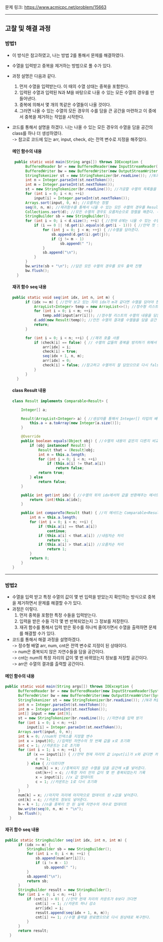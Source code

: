 문제 링크: https://www.acmicpc.net/problem/15663
- - -
## 고찰 및 해결 과정
### 방법1
- 이 방식은 참고하였고, 나는 방법 2를 통해서 문제를 해결하였다.  
- 수열을 입력받고 중복을 제거하는 방법으로 풀 수가 있다.  
- 과정 설명은 다음과 같다.  
  1. 먼저 수열을 입력받는다. 이 때의 수열 상태는 중복을 포함한다.  
  2. 입력된 수열과 입력된 N과 M을 바탕으로 나올 수 있는 모든 수열의 경우를 만들어낸다.  
  3. 중복에 의해서 몇 개의 똑같은 수열들이 나올 것이다.  
  4. 그러면 나올 수 있는 수열의 모든 경우의 수를 담을 큰 공간을 마련하고 이 중에서 중복을 제거하는 작업을 시작한다.  
- 코드를 통해서 설명을 하겠다. 나는 나올 수 있는 모든 경우의 수열을 담을 공간의 class를 하나 더 생성하였다.  
  -> 참고로 코드에 있는 arr, input, check, d는 전역 변수로 지정을 해주었다.  
  #### 메인 함수의 내용
  ```JAVA
   public static void main(String args[]) throws IOException {
        BufferedReader br = new BufferedReader(new InputStreamReader(System.in));
        BufferedWriter bw = new BufferedWriter(new OutputStreamWriter(System.out));
        StringTokenizer st = new StringTokenizer(br.readLine()); //N과 M을 입력 받는다. 
        int n = Integer.parseInt(st.nextToken());
        int m = Integer.parseInt(st.nextToken());
        st = new StringTokenizer(br.readLine()); //가공할 수열의 목록들을 입력한다. 
        for (int i = 0; i < n; ++i)
            input[i] = Integer.parseInt(st.nextToken());
        Arrays.sort(input, 0, n); //오름차순 정렬
        seq(0, n, m); //재귀함수를 통해서 나올 수 있는 모든 수열의 경우를 Result형 인스턴스에 담는다. 
        Collections.sort(d); //모든 수열의 경우도 오름차순으로 정렬을 해준다. -> 이 때 주의할 점은 정렬의 기준이 내림차순인지, 오름차순인지는 Result의 compareTo가 결정을 한다. 
        StringBuilder sb = new StringBuilder();
        for (int i = 0; i < d.size(); ++i) { //현재 d에는 나올 수 있는 수열의 경우들이 들어 있을 것이다.
            if (i == 0 || !d.get(i).equals(d.get(i - 1))) { //만약 첫 인덱스이거나 현재 보고 있는 자리의 수열이 앞 수열과 다르다면
                for (int j = 0; j < m; ++j) { //수열을 담아준다. 
                    sb.append(d.get(i).get(j));
                    if (j != m - 1)
                        sb.append(" ");
                }
                sb.append("\n");
            }
        }
        bw.write(sb + "\n"); //담은 모든 수열의 경우를 모두 출력 진행
        bw.flush();
    }
  ```

  #### 재귀 함수 seq 내용
  ```JAVA
  public static void seq(int idx, int n, int m) {
        if (idx >= m) { //만약 보고 있는 자리 idx가 m과 같다면 수열을 담아야 한다.  
            ArrayList<Integer> temp = new ArrayList<>(); //정수형 리스트를 하나 만들어준다. 
            for (int i = 0; i < m; ++i)
                temp.add(input[arr[i]]); //정수형 리스트의 수열의 내용을 담는다. 
            d.add(new Result(temp)); //만든 수열의 결과를 수열들을 담을 공간 d에 담아준다. 
            return;
        }

        for (int i = 0; i < n; ++i) { //재귀 호출 사용
            if (check[i] == false) { // 수열의 값들의 중복을 방지하기 위해서 check를 사용 check[i]가 false이면 num[arr[idx]]를 아직 살펴보지 않았다.  
                arr[idx] = i;
                check[i] = true;
                seq(idx + 1, n, m);
                arr[idx] = 0;
                check[i] = false; //참고하고 수열까지 잘 담았으므로 다시 false 처리를 해준다.  
            }
        }
    }
  ```

  #### class Result 내용
    ```JAVA
    class Result implements Comparable<Result> {

        Integer[] a;

        Result(ArrayList<Integer> a) { //생성자를 통해서 Integer[] 타입의 배열 a를 만들어준다. 
            this.a = a.toArray(new Integer[a.size()]);
        }

        @Override
        public boolean equals(Object obj) { //수열의 내용이 같은지 다른지 비교하는 함수
            if (obj instanceof Result) {
                Result that = (Result)obj;
                int n = this.a.length;
                for (int i = 0; i < n; ++i)
                    if (this.a[i] != that.a[i])
                        return false;
                return true;
            } else
                return false;
        }

        public int get(int idx) { //수열의 위치 idx에서의 값을 반환해주는 메서드
            return (int)this.a[idx];
        }

        public int compareTo(Result that) { //이 메서드는 Comparable<Result>에 의해서 반드시 있어야 하는 메서드이다. 이것은 수열의 내용들을 기준으로 수열을 오름차순으로 정렬할지 내림차순으로 정렬할지 결정한다.
            int n = this.a.length;
            for (int i = 0; i < n; ++i) {
                if (this.a[i] == that.a[i])
                    continue;
                if (this.a[i] < that.a[i]) //내림차순 처리
                    return -1;
                if (this.a[i] > that.a[i]) //오름차순 처리
                    return 1;
            }
            return 0;
        }
    }
    ```
- - -
### 방법2
- 수열을 입력 받고 특정 수열의 값이 몇 번 입력을 받았는지 확인하는 방식으로 중복을 제거하면서 문제를 해결할 수가 있다.  
- 과정은 이렇다.  
  1. 먼저 중복을 포함한 특정 수들을 입력받는다.  
  2. 입력을 받은 수들 각각 몇 번 반복되었는지 그 정보를 저장한다.  
  3. 재귀 함수를 통해서 입력 받은 횟수를 하나씩 줄여가면서 수열을 출력하면 문제를 해결할 수가 있다.  
- 코드를 통해서 해결 과정을 설명하겠다.  
  -> 정수형 배열 arr, num, cnt은 전역 변수로 지정이 된 상태이다.  
  -> num은 중복되지 않은 자연수들을 담을 공간이다.  
  -> cnt는 num의 특정 자리의 값이 몇 번 바뀌었는지 정보를 저장할 공간이다.  
  -> arr은 수열의 결과를 출력할 공간이다.  
#### 메인 함수의 내용
  ```JAVA
  public static void main(String args[]) throws IOException {
        BufferedReader br = new BufferedReader(new InputStreamReader(System.in));
        BufferedWriter bw = new BufferedWriter(new OutputStreamWriter(System.out));
        StringTokenizer st = new StringTokenizer(br.readLine()); //N과 M을 입력받는다. 
        int n = Integer.parseInt(st.nextToken());
        int m = Integer.parseInt(st.nextToken());
        int[] input = new int[9];
        st = new StringTokenizer(br.readLine()); //자연수들 입력 받기
        for (int i = 0; i < n; ++i)
            input[i] = Integer.parseInt(st.nextToken());
        Arrays.sort(input, 0, n);
        int k = 0; //num의 인덱스를 지정할 변수
        int x = input[0]; //입력된 자연수의 첫 번째 값을 x로 초기화
        int c = 1; //카운트는 1로 초기화
        for (int i = 1; i < n; ++i) {
            if (x == input[i]) { //만약 현재 자리의 값 input[i]가 x와 같다면 카운트
                c += 1;
            } else { //다르다면
                num[k] = x; //중복되지 않은 수열을 담을 공간에 x를 넣어준다.  
                cnt[k++] = c; //특정 자리 안의 값이 몇 번 중복되었는지 기록
                x = input[i]; //x 값 업데이트
                c = 1; //카운트는 1로 다시 초기화
            }
        }
        num[k] = x; //마지막 자리에 마지막으로 업데이트 된 x값을 넣어준다. 
        cnt[k] = c; //카운트 정보도 넣어준다.  
        n = k + 1; //n을 중복이 안 된 실제 자연수의 개수로 업데이트 
        bw.write(seq(0, n, m) + "\n");
        bw.flush();
    }
  ```

#### 재귀 함수 seq 내용
  ```JAVA
  public static StringBuilder seq(int idx, int n, int m) {
        if (idx >= m) {
            StringBuilder sb = new StringBuilder();
            for (int i = 0; i < m; ++i) {
                sb.append(num[arr[i]]);
                if (i != m - 1)
                    sb.append(" ");
            }
            sb.append("\n");
            return sb;
        }
        StringBuilder result = new StringBuilder();
        for (int i = 0; i < n; ++i) {
            if (cnt[i] > 0) { //만약 현재 자리의 카운트가 0보다 크다면
                cnt[i] -= 1; //카운트 하나 감소
                arr[idx] = i;
                result.append(seq(idx + 1, n, m));
                cnt[i] += 1; //수열 출력을 완료했으므로 다시 원상태로 복구한다.  
            }
        }
        return result;
    }
  ```
  
